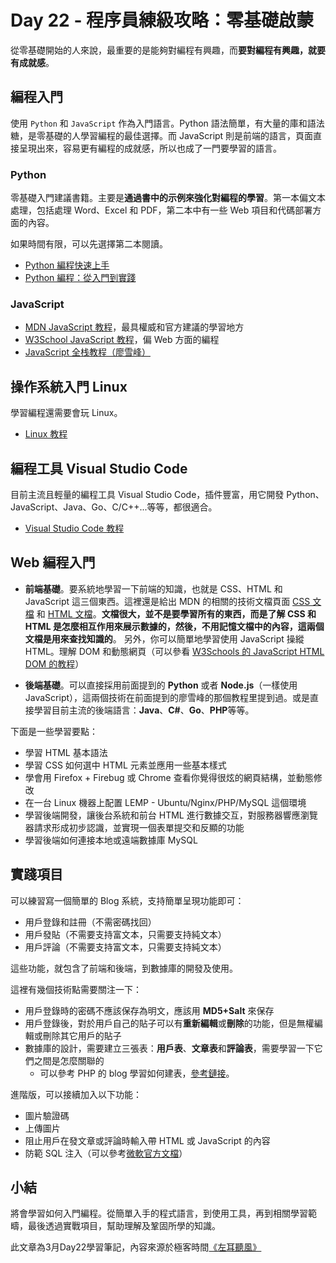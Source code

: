 # Day 22 - 程序員練級攻略：零基礎啟蒙

從零基礎開始的人來說，最重要的是能夠對編程有興趣，而**要對編程有興趣，就要有成就感**。

## 編程入門

使用 `Python` 和 `JavaScript` 作為入門語言。Python 語法簡單，有大量的庫和語法糖，是零基礎的人學習編程的最佳選擇。而 JavaScript 則是前端的語言，頁面直接呈現出來，容易更有編程的成就感，所以也成了一門要學習的語言。

### Python

零基礎入門建議書籍。主要是**通過書中的示例來強化對編程的學習**。第一本偏文本處理，包括處理 Word、Excel 和 PDF，第二本中有一些 Web 項目和代碼部署方面的內容。

如果時間有限，可以先選擇第二本閱讀。

- [Python 編程快速上手](https://book.douban.com/subject/26836700/)
- [Python 編程：從入門到實踐](https://book.douban.com/subject/26829016/)

### JavaScript

- [MDN JavaScript 教程](https://developer.mozilla.org/zh-CN/docs/Web/JavaScript)，最具權威和官方建議的學習地方
- [W3School JavaScript 教程](https://www.w3school.com.cn/js/index.asp)，偏 Web 方面的編程
- [JavaScript 全栈教程（廖雪峰）](https://www.liaoxuefeng.com/wiki/1022910821149312)

## 操作系統入門 Linux

學習編程還需要會玩 Linux。
- [Linux 教程](https://www.w3cschool.cn/linux/)

## 編程工具 Visual Studio Code

目前主流且輕量的編程工具 Visual Studio Code，插件豐富，用它開發 Python、JavaScript、Java、Go、C/C++...等等，都很適合。
- [Visual Studio Code 教程](https://jeasonstudio.gitbooks.io/vscode-cn-doc/content/)

## Web 編程入門

- **前端基礎**。要系統地學習一下前端的知識，也就是 CSS、HTML 和 JavaScript 這三個東西。這裡還是給出 MDN 的相關的技術文檔頁面 [CSS 文檔](https://developer.mozilla.org/zh-CN/docs/Web/CSS) 和 [HTML 文檔](https://developer.mozilla.org/zh-CN/docs/Web/HTML)。**文檔很大，並不是要學習所有的東西，而是了解 CSS 和 HTML 是怎麼相互作用來展示數據的，然後，不用記憶文檔中的內容，這兩個文檔是用來查找知識的**。 另外，你可以簡單地學習使用 JavaScript 操縱 HTML。理解 DOM 和動態網頁（可以參看 [W3Schools 的 JavaScript HTML DOM 的教程](https://www.w3schools.com/js/js_htmldom.asp)）

- **後端基礎**。可以直接採用前面提到的 **Python** 或者 **Node.js**（一樣使用 JavaScript），這兩個技術在前面提到的廖雪峰的那個教程里提到過。或是直接學習目前主流的後端語言：**Java**、**C#**、**Go**、**PHP**等等。

下面是一些學習要點：
- 學習 HTML 基本語法
- 學習 CSS 如何選中 HTML 元素並應用一些基本樣式
- 學會用 Firefox + Firebug 或 Chrome 查看你覺得很炫的網頁結構，並動態修改
- 在一台 Linux 機器上配置 LEMP - Ubuntu/Nginx/PHP/MySQL 這個環境
- 學習後端開發，讓後台系統和前台 HTML 進行數據交互，對服務器響應瀏覽器請求形成初步認識，並實現一個表單提交和反顯的功能
- 學習後端如何連接本地或遠端數據庫 MySQL

## 實踐項目

可以練習寫一個簡單的 Blog 系統，支持簡單呈現功能即可：
- 用戶登錄和註冊（不需密碼找回）
- 用戶發貼（不需要支持富文本，只需要支持純文本）
- 用戶評論（不需要支持富文本，只需要支持純文本）

這些功能，就包含了前端和後端，到數據庫的開發及使用。

這裡有幾個技術點需要關注一下：
- 用戶登錄時的密碼不應該保存為明文，應該用 **MD5+Salt** 來保存
- 用戶登錄後，對於用戶自己的貼子可以有**重新編輯**或**刪除**的功能，但是無權編輯或刪除其它用戶的貼子
- 數據庫的設計，需要建立三張表：**用戶表**、**文章表**和**評論表**，需要學習一下它們之間是怎麼關聯的
    - 可以參考 PHP 的 blog 學習如何建表，[參考鏈接](https://code.tutsplus.com/tutorials/how-to-create-a-phpmysql-powered-forum-from-scratch--net-10188)。

進階版，可以接續加入以下功能：
- 圖片驗證碼
- 上傳圖片
- 阻止用戶在發文章或評論時輸入帶 HTML 或 JavaScript 的內容
- 防範 SQL 注入（可以參考[微軟官方文檔](https://learn.microsoft.com/zh-cn/previous-versions/sql/sql-server-2008-r2/ms161953(v=sql.105)?redirectedfrom=MSDN)）

## 小結

將會學習如何入門編程。從簡單入手的程式語言，到使用工具，再到相關學習範疇，最後透過實戰項目，幫助理解及鞏固所學的知識。

此文章為3月Day22學習筆記，內容來源於極客時間[《左耳聽風》](https://time.geekbang.org/column/article/8216)